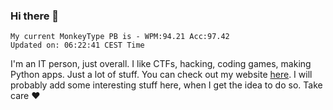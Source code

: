 ### Hi there 👋
<!-- PB START -->
```
My current MonkeyType PB is - WPM:94.21 Acc:97.42
Updated on: 06:22:41 CEST Time
```
<!-- PB END -->
I'm an IT person, just overall. I like CTFs, hacking, coding games, making Python apps. Just a lot of stuff.
You can check out my website [here](https://skill3472.github.io/).
I will probably add some interesting stuff here, when I get the idea to do so. Take care ❤️
